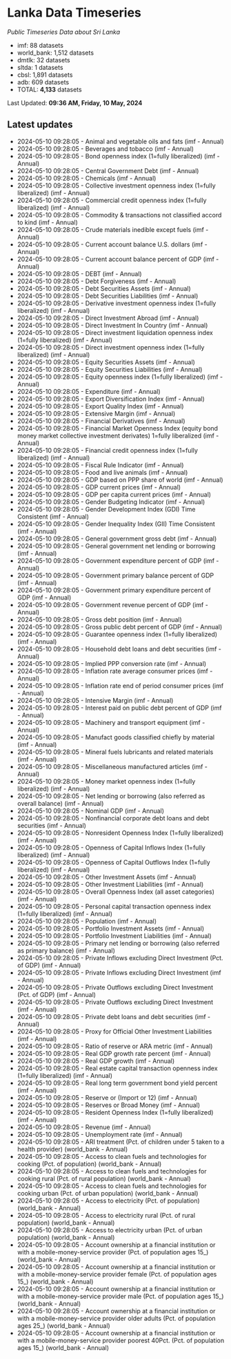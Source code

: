 # Lanka Data Timeseries
*Public Timeseries Data about Sri Lanka*

* imf: 88 datasets
* world_bank: 1,512 datasets
* dmtlk: 32 datasets
* sltda: 1 datasets
* cbsl: 1,891 datasets
* adb: 609 datasets
* TOTAL: **4,133** datasets

Last Updated: **09:36 AM, Friday, 10 May, 2024**

## Latest updates

* 2024-05-10 09:28:05 - Animal and vegetable oils and fats (imf - Annual)
* 2024-05-10 09:28:05 - Beverages and tobacco (imf - Annual)
* 2024-05-10 09:28:05 - Bond openness index (1=fully liberalized) (imf - Annual)
* 2024-05-10 09:28:05 - Central Government Debt (imf - Annual)
* 2024-05-10 09:28:05 - Chemicals (imf - Annual)
* 2024-05-10 09:28:05 - Collective investment openness index (1=fully liberalized) (imf - Annual)
* 2024-05-10 09:28:05 - Commercial credit openness index (1=fully liberalized) (imf - Annual)
* 2024-05-10 09:28:05 - Commodity & transactions not classified accord to kind (imf - Annual)
* 2024-05-10 09:28:05 - Crude materials inedible except fuels (imf - Annual)
* 2024-05-10 09:28:05 - Current account balance U.S. dollars (imf - Annual)
* 2024-05-10 09:28:05 - Current account balance percent of GDP (imf - Annual)
* 2024-05-10 09:28:05 - DEBT (imf - Annual)
* 2024-05-10 09:28:05 - Debt Forgiveness (imf - Annual)
* 2024-05-10 09:28:05 - Debt Securities Assets (imf - Annual)
* 2024-05-10 09:28:05 - Debt Securities Liabilities (imf - Annual)
* 2024-05-10 09:28:05 - Derivative investment openness index (1=fully liberalized) (imf - Annual)
* 2024-05-10 09:28:05 - Direct Investment Abroad (imf - Annual)
* 2024-05-10 09:28:05 - Direct Investment In Country (imf - Annual)
* 2024-05-10 09:28:05 - Direct investment liquidation openness index (1=fully liberalized) (imf - Annual)
* 2024-05-10 09:28:05 - Direct investment openness index (1=fully liberalized) (imf - Annual)
* 2024-05-10 09:28:05 - Equity Securities Assets (imf - Annual)
* 2024-05-10 09:28:05 - Equity Securities Liabilities (imf - Annual)
* 2024-05-10 09:28:05 - Equity openness index (1=fully liberalized) (imf - Annual)
* 2024-05-10 09:28:05 - Expenditure (imf - Annual)
* 2024-05-10 09:28:05 - Export Diversification Index (imf - Annual)
* 2024-05-10 09:28:05 - Export Quality Index (imf - Annual)
* 2024-05-10 09:28:05 - Extensive Margin (imf - Annual)
* 2024-05-10 09:28:05 - Financial Derivatives (imf - Annual)
* 2024-05-10 09:28:05 - Financial Market Openness Index (equity bond money market collective investment derivates) 1=fully liberalized (imf - Annual)
* 2024-05-10 09:28:05 - Financial credit openness index (1=fully liberalized) (imf - Annual)
* 2024-05-10 09:28:05 - Fiscal Rule Indicator (imf - Annual)
* 2024-05-10 09:28:05 - Food and live animals (imf - Annual)
* 2024-05-10 09:28:05 - GDP based on PPP share of world (imf - Annual)
* 2024-05-10 09:28:05 - GDP current prices (imf - Annual)
* 2024-05-10 09:28:05 - GDP per capita current prices (imf - Annual)
* 2024-05-10 09:28:05 - Gender Budgeting Indicator (imf - Annual)
* 2024-05-10 09:28:05 - Gender Development Index (GDI) Time Consistent (imf - Annual)
* 2024-05-10 09:28:05 - Gender Inequality Index (GII) Time Consistent (imf - Annual)
* 2024-05-10 09:28:05 - General government gross debt (imf - Annual)
* 2024-05-10 09:28:05 - General government net lending or borrowing (imf - Annual)
* 2024-05-10 09:28:05 - Government expenditure percent of GDP (imf - Annual)
* 2024-05-10 09:28:05 - Government primary balance percent of GDP (imf - Annual)
* 2024-05-10 09:28:05 - Government primary expenditure percent of GDP (imf - Annual)
* 2024-05-10 09:28:05 - Government revenue percent of GDP (imf - Annual)
* 2024-05-10 09:28:05 - Gross debt position (imf - Annual)
* 2024-05-10 09:28:05 - Gross public debt percent of GDP (imf - Annual)
* 2024-05-10 09:28:05 - Guarantee openness index (1=fully liberalized) (imf - Annual)
* 2024-05-10 09:28:05 - Household debt loans and debt securities (imf - Annual)
* 2024-05-10 09:28:05 - Implied PPP conversion rate (imf - Annual)
* 2024-05-10 09:28:05 - Inflation rate average consumer prices (imf - Annual)
* 2024-05-10 09:28:05 - Inflation rate end of period consumer prices (imf - Annual)
* 2024-05-10 09:28:05 - Intensive Margin (imf - Annual)
* 2024-05-10 09:28:05 - Interest paid on public debt percent of GDP (imf - Annual)
* 2024-05-10 09:28:05 - Machinery and transport equipment (imf - Annual)
* 2024-05-10 09:28:05 - Manufact goods classified chiefly by material (imf - Annual)
* 2024-05-10 09:28:05 - Mineral fuels lubricants and related materials (imf - Annual)
* 2024-05-10 09:28:05 - Miscellaneous manufactured articles (imf - Annual)
* 2024-05-10 09:28:05 - Money market openness index (1=fully liberalized) (imf - Annual)
* 2024-05-10 09:28:05 - Net lending or borrowing (also referred as overall balance) (imf - Annual)
* 2024-05-10 09:28:05 - Nominal GDP (imf - Annual)
* 2024-05-10 09:28:05 - Nonfinancial corporate debt loans and debt securities (imf - Annual)
* 2024-05-10 09:28:05 - Nonresident Openness Index (1=fully liberalized) (imf - Annual)
* 2024-05-10 09:28:05 - Openness of Capital Inflows Index (1=fully liberalized) (imf - Annual)
* 2024-05-10 09:28:05 - Openness of Capital Outflows Index (1=fully liberalized) (imf - Annual)
* 2024-05-10 09:28:05 - Other Investment Assets (imf - Annual)
* 2024-05-10 09:28:05 - Other Investment Liabilities (imf - Annual)
* 2024-05-10 09:28:05 - Overall Openness Index (all asset categories) (imf - Annual)
* 2024-05-10 09:28:05 - Personal capital transaction openness index (1=fully liberalized) (imf - Annual)
* 2024-05-10 09:28:05 - Population (imf - Annual)
* 2024-05-10 09:28:05 - Portfolio Investment Assets (imf - Annual)
* 2024-05-10 09:28:05 - Portfolio Investment Liabilities (imf - Annual)
* 2024-05-10 09:28:05 - Primary net lending or borrowing (also referred as primary balance) (imf - Annual)
* 2024-05-10 09:28:05 - Private Inflows excluding Direct Investment (Pct. of GDP) (imf - Annual)
* 2024-05-10 09:28:05 - Private Inflows excluding Direct Investment (imf - Annual)
* 2024-05-10 09:28:05 - Private Outflows excluding Direct Investment (Pct. of GDP) (imf - Annual)
* 2024-05-10 09:28:05 - Private Outflows excluding Direct Investment (imf - Annual)
* 2024-05-10 09:28:05 - Private debt loans and debt securities (imf - Annual)
* 2024-05-10 09:28:05 - Proxy for Official Other Investment Liabilities (imf - Annual)
* 2024-05-10 09:28:05 - Ratio of reserve or ARA metric (imf - Annual)
* 2024-05-10 09:28:05 - Real GDP growth rate percent (imf - Annual)
* 2024-05-10 09:28:05 - Real GDP growth (imf - Annual)
* 2024-05-10 09:28:05 - Real estate capital transaction openness index (1=fully liberalized) (imf - Annual)
* 2024-05-10 09:28:05 - Real long term government bond yield percent (imf - Annual)
* 2024-05-10 09:28:05 - Reserve or (Import or 12) (imf - Annual)
* 2024-05-10 09:28:05 - Reserves or Broad Money (imf - Annual)
* 2024-05-10 09:28:05 - Resident Openness Index (1=fully liberalized) (imf - Annual)
* 2024-05-10 09:28:05 - Revenue (imf - Annual)
* 2024-05-10 09:28:05 - Unemployment rate (imf - Annual)
* 2024-05-10 09:28:05 - ARI treatment (Pct. of children under 5 taken to a health provider) (world_bank - Annual)
* 2024-05-10 09:28:05 - Access to clean fuels and technologies for cooking (Pct. of population) (world_bank - Annual)
* 2024-05-10 09:28:05 - Access to clean fuels and technologies for cooking rural (Pct. of rural population) (world_bank - Annual)
* 2024-05-10 09:28:05 - Access to clean fuels and technologies for cooking urban (Pct. of urban population) (world_bank - Annual)
* 2024-05-10 09:28:05 - Access to electricity (Pct. of population) (world_bank - Annual)
* 2024-05-10 09:28:05 - Access to electricity rural (Pct. of rural population) (world_bank - Annual)
* 2024-05-10 09:28:05 - Access to electricity urban (Pct. of urban population) (world_bank - Annual)
* 2024-05-10 09:28:05 - Account ownership at a financial institution or with a mobile-money-service provider (Pct. of population ages 15_) (world_bank - Annual)
* 2024-05-10 09:28:05 - Account ownership at a financial institution or with a mobile-money-service provider female (Pct. of population ages 15_) (world_bank - Annual)
* 2024-05-10 09:28:05 - Account ownership at a financial institution or with a mobile-money-service provider male (Pct. of population ages 15_) (world_bank - Annual)
* 2024-05-10 09:28:05 - Account ownership at a financial institution or with a mobile-money-service provider older adults (Pct. of population ages 25_) (world_bank - Annual)
* 2024-05-10 09:28:05 - Account ownership at a financial institution or with a mobile-money-service provider poorest 40Pct. (Pct. of population ages 15_) (world_bank - Annual)